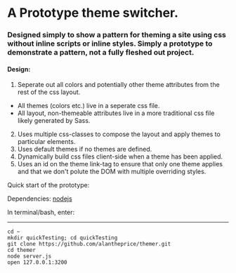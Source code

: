 # A Prototype theme switcher.
### Designed simply to show a pattern for theming a site using css without inline scripts or inline styles.  Simply a prototype to demonstrate a pattern, not a fully fleshed out project.

#### Design: 

1. Seperate out all colors and potentially other theme attributes from the rest of the css layout.
  * All themes (colors etc.) live in a seperate css file. 
  * All layout, non-themeable attributes live in a more traditional css file likely generated by Sass.
2. Uses multiple css-classes to compose the layout and apply themes to particular elements.
3. Uses default themes if no themes are defined.
4. Dynamically build css files client-side when a theme has been applied.
5. Uses an id on the theme link-tag to ensure that only one theme applies and that we don't polute the DOM with multiple overriding styles.

Quick start of the prototype: 

Dependencies: [nodejs](https://nodejs.org/)

In terminal/bash, enter:

-----------
```
cd ~
mkdir quickTesting; cd quickTesting
git clone https://github.com/alantheprice/themer.git
cd themer
node server.js
open 127.0.0.1:3200
```
